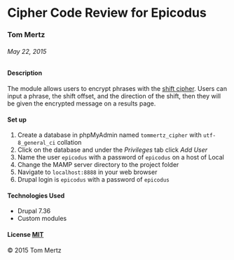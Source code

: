 # Cipher Code Review for Epicodus

### Tom Mertz

###### May 22, 2015

#### Description

The module allows users to encrypt phrases with the [shift cipher](http://en.wikipedia.org/wiki/Caesar_cipher). Users can input a phrase, the shift offset, and the direction of the shift, then they will be given the encrypted message on a results page.

#### Set up

1. Create a database in phpMyAdmin named `tommertz_cipher` with `utf-8_general_ci` collation
2. Click on the database and under the *Privileges* tab click *Add User*
3. Name the user `epicodus` with a password of `epicodus` on a host of Local
4. Change the MAMP server directory to the project folder
5. Navigate to `localhost:8888` in your web browser
6. Drupal login is `epicodus` with a password of `epicodus`

#### Technologies Used

* Drupal 7.36
* Custom modules

#### License [MIT](https://gist.github.com/tfmertz/f59650110a594d4e226b)
&copy; 2015 Tom Mertz
